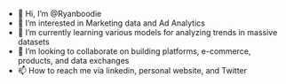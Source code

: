 - 👋 Hi, I’m @Ryanboodie
- 👀 I’m interested in Marketing data and Ad Analytics
- 🌱 I’m currently learning various models for analyzing trends in massive datasets
- 💞️ I’m looking to collaborate on building platforms, e-commerce, products, and data exchanges
- 📫 How to reach me via linkedin, personal website, and Twitter

<!---
Ryanboodie/Ryanboodie is a ✨ special ✨ repository because its `README.md` (this file) appears on your GitHub profile.
You can click the Preview link to take a look at your changes.
--->
